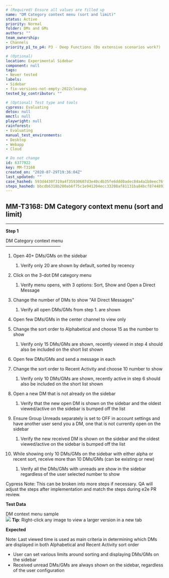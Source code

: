 ```yaml
---
# (Required) Ensure all values are filled up
name: "DM Category context menu (sort and limit)"
status: Active
priority: Normal
folder: DMs and GMs
authors: ""
team_ownership: 
- Channels
priority_p1_to_p4: P3 - Deep Functions (Do extensive scenarios work?)

# (Optional)
location: Experimental Sidebar
component: null
tags: 
- Never tested
labels: 
- Sidebar
- fix-versions-not-empty-2022cleanup
tested_by_contributor: ""

# (Optional) Test type and tools
cypress: Evaluating
detox: null
mmctl: null
playwright: null
rainforest: 
- Evaluating
manual_test_environments: 
- Desktop
- Webapp
- Cloud

# Do not change
id: 6377922
key: MM-T3168
created_on: "2020-07-29T19:36:04Z"
last_updated: ""
case_hashed: 593d4430f319a4f35930607d3e40c4b35fe6ddd0adec84a4a1b8eec76f04a75484f0a0c82f8bc20e7505383e3a91835d
steps_hashed: bbcdb6318b200ab6f75c1e941204ecc33208af81131ba84bcf87448936e69d17dd18f4dcc16d7550a49957fc7b927d99
---
```


<!-- (Auto-generated) Based on frontmatter's "key" and "name" -->

## MM-T3168: DM Category context menu (sort and limit)

---

**Step 1**

DM Category context menu\
–––––––––––––––––––––––––

1. Open 40+ DMs/GMs on the sidebar

   1. Verify only 20 are shown by default, sorted by recency

2. Click on the 3-dot DM category menu

   1. Verify menu opens, with 3 options: Sort, Show and Open a Direct Message

3. Change the number of DMs to show "All Direct Messages"

   1. Verify all open DMs/GMs from step 1. are shown

4. Open few DMs/GMs in the center channel to view only

5. Change the sort order to Alphabetical and choose 15 as the number to show

   1. Verify only 15 DMs/GMs are shown, recently viewed in step 4 should also be included on the short list shown

6. Open few DMs/GMs and send a message in each

7. Change the sort order to Recent Activity and choose 10 number to show

   1. Verify only 10 DMs/GMs are shown, recently active in step 6 should also be included on the short list shown

8. Open a new DM that is not already on the sidebar

   1. Verify that the new open DM is shown on the sidebar and the oldest viewed/active on the sidebar is bumped off the list

9. Ensure Group Unreads separately is set to OFF in account settings and have another user send you a DM, one that is not currently open on the sidebar

   1. Verify the new received DM is shown on the sidebar and the oldest viewed/active on the sidebar is bumped off the list

10. While showing only 10 DMs/GMs on the sidebar with either alpha or recent sort, receive more than 10 DMs/GMs (can be existing or new)

    1. Verify all the DMs/GMs with unreads are show in the sidebar regardless of the user selected number to show

Cypress Note: This can be broken into more steps if necessary. QA will adjust the steps after implementation and match the steps during e2e PR review.

**Test Data**

DM context menu sample\
![](https://cloudfront.tm4j.smartbear.com/tenant/ad722c15-e2a6-3788-82f3-92f99221f446/project/10302/embedded-f3277290f945470c4add5d21ef3dc7ca7b74388fc7152bfb6b99ae58c66a95a8-1613058047610-Screen+Shot+2021-02-11+at+10.40.29+AM.png) **Tip**: Right-click any image to view a larger version in a new tab

**Expected**

Note: Last viewed time is used as main criteria in determining which DMs are displayed in both Alphabetical and Recent Activity sort order

- User can set various limits around sorting and displaying DMs/GMs on the sidebar
- Received unread DMs/GMs are always shown on the sidebar, regardless of the user configuration
